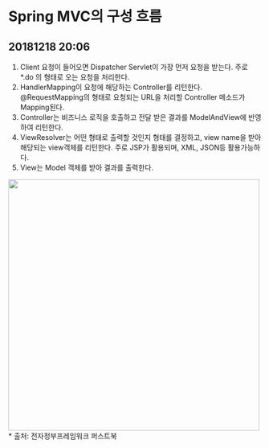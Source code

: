 # Spring MVC의 구성 흐름
## 20181218 20:06
1. Client 요청이 들어오면 Dispatcher Servlet이 가장 먼저 요청을 받는다. 주로 *.do
의 형태로 오는 요청을 처리한다.
2. HandlerMapping이 요청에 해당하는 Controller를 리턴한다. @RequestMapping의
형태로 요청되는 URL을 처리할 Controller 메소드가 Mapping된다.
3. Controller는 비즈니스 로직을 호출하고 전달 받은 결과를 ModelAndView에 반영
하여 리턴한다.
4. ViewResolver는 어떤 형태로 출력할 것인지 형태를 결정하고, view name을 받아 해당되는 view객체를 리턴한다. 주로 JSP가 활용되며, XML, JSON등 활용가능하다.
5. View는 Model 객체를 받아 결과를 출력한다.
<div>
<img src = "https://user-images.githubusercontent.com/44331989/50151207-8e60bb00-0303-11e9-847e-f83a69a32834.JPG" width = "500px">
</div>
* 출처: 전자정부프레임워크 퍼스트북
